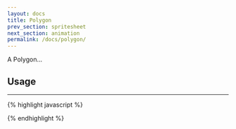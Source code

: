 ```yaml
---
layout: docs
title: Polygon
prev_section: spritesheet
next_section: animation
permalink: /docs/polygon/
---
```


A Polygon...

## Usage
--------
{% highlight javascript %}

{% endhighlight %}